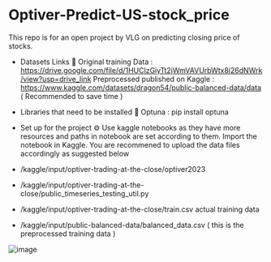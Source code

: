 # Optiver-Predict-US-stock_price
This repo is for an open project by VLG on predicting closing price of stocks.

* Datasets Links 📑
Original training Data : https://drive.google.com/file/d/1HUClzGiyTt2jWmVAVUrbWtx8i26dNWrk/view?usp=drive_link
Preprocessed published on Kaggle : https://www.kaggle.com/datasets/dragon54/public-balanced-data/data   ( Recommended to save time ) 


* Libraries that need to be installed 🔩
Optuna : pip install optuna


* Set up for the project ⚙️
Use kaggle notebooks as they have more resources and paths in notebook are set according to them.
Import the notebook in Kaggle.
You are recommened to upload the data files accordingly as suggested below
* /kaggle/input/optiver-trading-at-the-close/optiver2023
* /kaggle/input/optiver-trading-at-the-close/public_timeseries_testing_util.py
* /kaggle/input/optiver-trading-at-the-close/train.csv   actual training data 
* /kaggle/input/public-balanced-data/balanced_data.csv    ( this is the preprocessed training data )

![image](https://github.com/lazy-insomaniac/Optiver-Predict-US-stock_price/assets/114395022/8fd3b183-8194-4e31-9f52-df971159c1b5)

